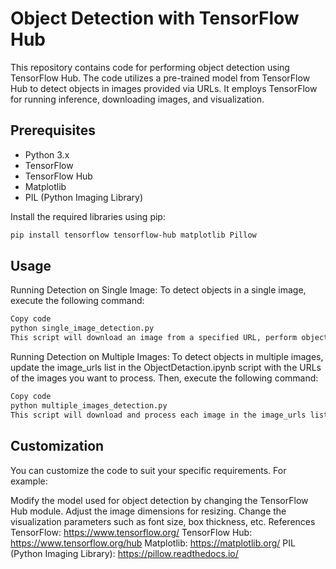 # Object Detection with TensorFlow Hub

This repository contains code for performing object detection using TensorFlow Hub. The code utilizes a pre-trained model from TensorFlow Hub to detect objects in images provided via URLs. It employs TensorFlow for running inference, downloading images, and visualization.

## Prerequisites

- Python 3.x
- TensorFlow
- TensorFlow Hub
- Matplotlib
- PIL (Python Imaging Library)

Install the required libraries using pip:

```bash
pip install tensorflow tensorflow-hub matplotlib Pillow
```

## Usage
Running Detection on Single Image:
To detect objects in a single image, execute the following command:

```bash
Copy code
python single_image_detection.py
This script will download an image from a specified URL, perform object detection on it, and display the image with detected objects.
```
Running Detection on Multiple Images:
To detect objects in multiple images, update the image_urls list in the ObjectDetaction.ipynb script with the URLs of the images you want to process. Then, execute the following command:

```bash
Copy code
python multiple_images_detection.py
This script will download and process each image in the image_urls list and display the images with detected objects.
```

## Customization
You can customize the code to suit your specific requirements. For example:

Modify the model used for object detection by changing the TensorFlow Hub module.
Adjust the image dimensions for resizing.
Change the visualization parameters such as font size, box thickness, etc.
References
TensorFlow: https://www.tensorflow.org/
TensorFlow Hub: https://www.tensorflow.org/hub
Matplotlib: https://matplotlib.org/
PIL (Python Imaging Library): https://pillow.readthedocs.io/
